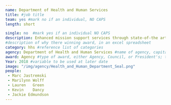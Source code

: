 ```yaml
---
name: Department of Health and Human Services
title: #job title
team: yes #mark no if an individual, NO CAPS
length: short

single: no  #mark yes if an individual NO CAPS
description: Enhanced mission support services through state-of-the art building renovations. This resulted in an efficient use of taxpayer dollars, increased productivity, and collaboration across CDC teams.
#description of why there winning award, in an excel spreadsheet
category: hhs #reference list of categories
agency: Department of Health and Human Services #name of agency, capitalize first letter of each name
award: Agency #type of award, either Agency, Council, or President's; this is case sensitive so make sure to match the options listed exactly. This section generates the format of the card
Year: 2018 #variable to be used at later date
image: "/img/agency/Health_and_Human_Department_Seal.png"
people:
 - Marc	Jastremski
 - Marilynn	Wolff
 - Lauren	Green
 - Kevin	Dancy
 - Jackie Edmundson
---
```

